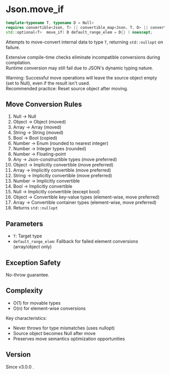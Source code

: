 # **Json.move_if**

```cpp
template<typename T, typename D = Null>
requires convertible<Json, T> || convertible_map<Json, T, D> || convertible_array<Json, T, D>
std::optional<T>  move_if( D default_range_elem = D{} ) noexcept;
```

Attempts to move-convert internal data to type `T`, returning `std::nullopt` on failure.

Extensive compile-time checks eliminate incompatible conversions during compilation.  
Runtime conversion may still fail due to JSON's dynamic typing nature.

Warning: Successful move operations will leave the source object empty (set to Null), even if the result isn't used.  
Recommended practice: Reset source object after moving.

## Move Conversion Rules

1. Null → Null
2. Object → Object (moved)
3. Array → Array (moved)
4. String → String (moved)
5. Bool → Bool (copied)
6. Number → Enum (rounded to nearest integer)
7. Number → Integer types (rounded)
8. Number → Floating-point
9. Any → Json-constructible types (move preferred)
10. Object → Implicitly convertible (move preferred)
11. Array → Implicitly convertible (move preferred)
12. String → Implicitly convertible (move preferred)
13. Number → Implicitly convertible
14. Bool → Implicitly convertible
15. Null → Implicitly convertible (except bool)
16. Object → Convertible key-value types (element-wise, move preferred)
17. Array → Convertible container types (element-wise, move preferred)
18. Returns `std::nullopt`

## Parameters

- `T`: Target type
- `default_range_elem`: Fallback for failed element conversions (array/object only)

## Exception Safety

No-throw guarantee.

## Complexity

- O(1) for movable types
- O(n) for element-wise conversions

Key characteristics:
- Never throws for type mismatches (uses nullopt)
- Source object becomes Null after move
- Preserves move semantics optimization opportunities

## Version

Since v3.0.0 .